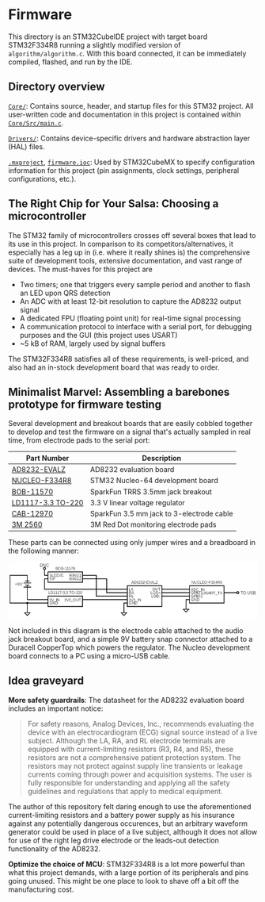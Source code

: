 # Firmware
This directory is an STM32CubeIDE project with target board STM32F334R8 running a slightly modified version of `algorithm/algorithm.c`. With this board connected, it can be immediately compiled, flashed, and run by the IDE.
## Directory overview
[`Core/`](Core/): Contains source, header, and startup files for this STM32 project. All user-written code and documentation in this project is contained within [`Core/Src/main.c`](Core/Src/main.c).

[`Drivers/`](Drivers/): Contains device-specific drivers and hardware abstraction layer (HAL) files.

[`.mxproject`](.mxproject), [`firmware.ioc`](firmware.ioc): Used by STM32CubeMX to specify configuration information for this project (pin assignments, clock settings, peripheral configurations, etc.).

## The Right Chip for Your Salsa: Choosing a microcontroller

The STM32 family of microcontrollers crosses off several boxes that lead to its use in this project. In comparison to its competitors/alternatives, it especially has a leg up in (i.e. where it really shines is) the comprehensive suite of development tools, extensive documentation, and vast range of devices. The must-haves for this project are

- Two timers; one that triggers every sample period and another to flash an LED upon QRS detection
- An ADC with at least 12-bit resolution to capture the AD8232 output signal
- A dedicated FPU (floating point unit) for real-time signal processing
- A communication protocol to interface with a serial port, for debugging purposes and the GUI (this project uses USART)
- ~5 kB of RAM, largely used by signal buffers

The STM32F334R8 satisfies all of these requirements, is well-priced, and also had an in-stock development board that was ready to order.

## Minimalist Marvel: Assembling a barebones prototype for firmware testing

Several development and breakout boards that are easily cobbled together to develop and test the firmware on a signal that's actually sampled in real time, from electrode pads to the serial port:

<div align="center">

| Part Number | Description |
|---|---|
| [AD8232-EVALZ](https://www.analog.com/en/design-center/evaluation-hardware-and-software/evaluation-boards-kits/eval-ad8232.html) | AD8232 evaluation board |
| [NUCLEO-F334R8](https://www.st.com/en/evaluation-tools/nucleo-f334r8.html) | STM32 Nucleo-64 development board |
| [BOB-11570](https://www.sparkfun.com/products/11570) | SparkFun TRRS 3.5mm jack breakout |
| [LD1117-3.3 TO-220](https://www.st.com/resource/en/datasheet/ld1117.pdf) | 3.3 V linear voltage regulator |
| [CAB-12970](https://www.sparkfun.com/products/12970) | SparkFun 3.5 mm jack to 3-electrode cable |
| [3M 2560](https://www.3m.com/3M/en_US/medical-us/red-dot-ecg-electrodes/) | 3M Red Dot monitoring electrode pads |

</div>

These parts can be connected using only jumper wires and a breadboard in the following manner:

<div align="center">

![Prototype setup](/docs/visuals/prototype_setup.png)

</div>

Not included in this diagram is the electrode cable attached to the audio jack breakout board, and a simple 9V battery snap connector attached to a Duracell CopperTop which powers the regulator. The Nucleo development board connects to a PC using a micro-USB cable. 

## Idea graveyard

**More safety guardrails**: The datasheet for the AD8232 evaluation board includes an important notice:

> For safety reasons, Analog Devices, Inc., recommends evaluating
the device with an electrocardiogram (ECG) signal source 
instead of a live subject. Although the LA, RA, and RL electrode 
terminals are equipped with current-limiting resistors (R3, R4,
and R5), these resistors are not a comprehensive patient protection
system. The resistors may not protect against supply line transients
or leakage currents coming through power and acquisition
systems. The user is fully responsible for understanding and 
applying all the safety guidelines and regulations that apply to 
medical equipment.

The author of this repository felt daring enough to use the aforementioned current-limiting resistors and a battery power supply as his insurance against any potentially dangerous occurences, but an arbitrary waveform generator could be used in place of a live subject, although it does not allow for use of the right leg drive electrode or the leads-out detection functionality of the AD8232.

**Optimize the choice of MCU**: STM32F334R8 is a lot more powerful than what this project demands, with a large portion of its peripherals and pins going unused. This might be one place to look to shave off a bit off the manufacturing cost.